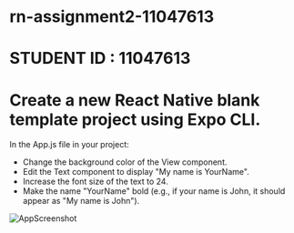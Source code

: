 # rn-assignment2-11047613

# STUDENT ID : 11047613
# Create a new React Native blank template project using Expo CLI.
 In the App.js file in your project:
- Change the background color of the View component.
- Edit the Text component to display "My name is YourName".
- Increase the font size of the text to 24.
- Make the name "YourName" bold (e.g., if your name is John, it should appear as
"My name is John").

![AppScreenshot](https://github.com/JD-2104/rn-assignment2-11047613/assets/151099828/77b8469c-05e7-4a2b-ab0a-505a86e04181)

